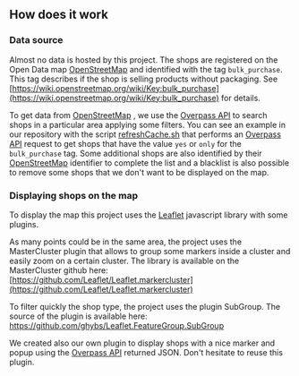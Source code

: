 ## How does it work

### Data source
Almost no data is hosted by this project. The shops are registered on the Open Data map [OpenStreetMap](https://openstreetmap.org) and identified with the tag `bulk_purchase`. This tag describes if the shop is selling products without packaging. See [https://wiki.openstreetmap.org/wiki/Key:bulk_purchase](https://wiki.openstreetmap.org/wiki/Key:bulk_purchase) for details.

To get data from [OpenStreetMap](http://openstreetmap.org) , we use the [Overpass API](https://wiki.openstreetmap.org/wiki/Overpass_API) to search shops in a particular area applying some filters. You can see an example in our repository with the script [refreshCache.sh](https://github.com/vivreanantes/cartovrac/blob/master/refreshCache.sh) that performs an [Overpass API](https://wiki.openstreetmap.org/wiki/Overpass_API) request to get shops that have the value `yes` or `only` for the `bulk_purchase` tag. Some additional shops are also identified by their [OpenStreetMap](http://openstreetmap.org) identifier to complete the list and a blacklist is also possible to remove some shops that we don't want to be displayed on the map.

### Displaying shops on the map
To display the map this project uses the [Leaflet](http://leafletjs.com/) javascript library with some plugins. 

As many points could be in the same area, the project uses the MasterCluster plugin that allows to group some markers inside a cluster and easily zoom on a certain cluster. The library is available on the MasterCluster github here: [https://github.com/Leaflet/Leaflet.markercluster](https://github.com/Leaflet/Leaflet.markercluster)

To filter quickly the shop type, the project uses the plugin SubGroup. The source of the plugin is available here: https://github.com/ghybs/Leaflet.FeatureGroup.SubGroup

We created also our own plugin to display shops with a nice marker and popup using the [Overpass API](https://wiki.openstreetmap.org/wiki/Overpass_API) returned JSON. Don't hesitate to reuse this plugin.
